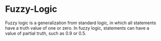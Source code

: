 # Fuzzy-Logic
Fuzzy logic is a generalization from standard logic, in which all statements have a truth value of one or zero. In fuzzy logic, statements can have a value of partial truth, such as 0.9 or 0.5.
